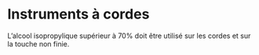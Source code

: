 # Instruments à cordes

L’alcool isopropylique supérieur à 70% doit être utilisé sur les cordes et sur
la touche non finie.
